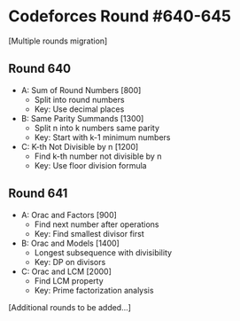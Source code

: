 # Codeforces Round #640-645
[Multiple rounds migration]

## Round 640
- A: Sum of Round Numbers [800]
  * Split into round numbers
  * Key: Use decimal places
- B: Same Parity Summands [1300]
  * Split n into k numbers same parity
  * Key: Start with k-1 minimum numbers
- C: K-th Not Divisible by n [1200]
  * Find k-th number not divisible by n
  * Key: Use floor division formula

## Round 641
- A: Orac and Factors [900]
  * Find next number after operations
  * Key: Find smallest divisor first
- B: Orac and Models [1400]
  * Longest subsequence with divisibility
  * Key: DP on divisors
- C: Orac and LCM [2000]
  * Find LCM property
  * Key: Prime factorization analysis

[Additional rounds to be added...]
